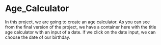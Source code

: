 # Age_Calculator
In this project, we are going to create an age calculator. As you can see from the final version of the project, we have a container here with the title age calculator with an input of a date. If we click on the date input, we can choose the date of our birthday. 

